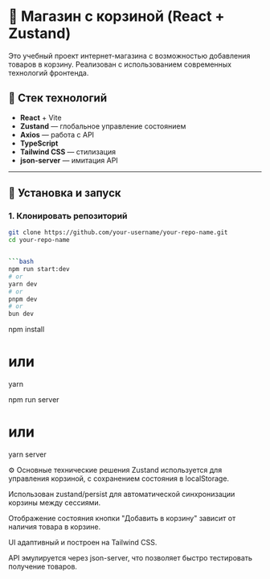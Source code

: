 # 🛒 Магазин с корзиной (React + Zustand)

Это учебный проект интернет-магазина с возможностью добавления товаров в корзину. Реализован с использованием современных технологий фронтенда.

## 🚀 Стек технологий

- **React** + Vite
- **Zustand** — глобальное управление состоянием
- **Axios** — работа с API
- **TypeScript**
- **Tailwind CSS** — стилизация
- **json-server** — имитация API

---

## 🔧 Установка и запуск

### 1. Клонировать репозиторий

```bash
git clone https://github.com/your-username/your-repo-name.git
cd your-repo-name


```bash
npm run start:dev
# or
yarn dev
# or
pnpm dev
# or
bun dev
```

npm install
# или
yarn 


npm run server
# или
yarn server 



⚙️ Основные технические решения
Zustand используется для управления корзиной, с сохранением состояния в localStorage.

Использован zustand/persist для автоматической синхронизации корзины между сессиями.

Отображение состояния кнопки "Добавить в корзину" зависит от наличия товара в корзине.

UI адаптивный и построен на Tailwind CSS.

API эмулируется через json-server, что позволяет быстро тестировать получение товаров.


